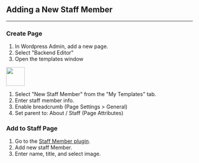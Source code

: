 ## Adding a New Staff Member
---

### Create Page

1. In Wordpress Admin, add a new page.
1. Select "Backend Editor"
1. Open the templates window

  <img width="50" src="http://i.stack.imgur.com/EkiIW.png">

1. Select "New Staff Member" from the "My Templates" tab.
1. Enter staff member info.
1. Enable breadcrumb (Page Settings > General)
1. Set parent to: About / Staff (Page Attributes)

### Add to Staff Page

1. Go to the [Staff Member plugin][1].
1. Add new staff Member.
1. Enter name, title, and select image.


[1]:[https://egi.utah.edu/wp-admin/post-new.php?post_type=staff-member]

